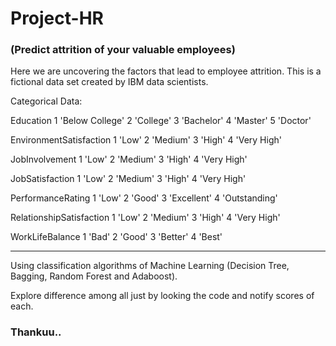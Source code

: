 # Project-HR
### (Predict attrition of your valuable employees)

Here we are uncovering the factors that lead to employee attrition.
This is a fictional data set created by IBM data scientists.

Categorical Data:

Education 1 'Below College' 2 'College' 3 'Bachelor' 4 'Master' 5 'Doctor'

EnvironmentSatisfaction 1 'Low' 2 'Medium' 3 'High' 4 'Very High'

JobInvolvement 
1 'Low' 2 'Medium' 3 'High' 4 'Very High'

JobSatisfaction 1 'Low' 2 'Medium' 3 'High' 4 'Very High'

PerformanceRating 
1 'Low' 2 'Good' 3 'Excellent' 4 'Outstanding'

RelationshipSatisfaction 
1 'Low' 2 'Medium' 3 'High' 4 'Very High'

WorkLifeBalance 1 'Bad' 2 'Good' 3 'Better' 4 'Best'

***

Using classification algorithms of Machine Learning (Decision Tree, Bagging, Random Forest and Adaboost).

Explore difference among all just by looking the code and notify scores of each.

### Thankuu..
